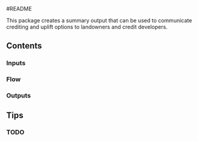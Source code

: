 #README

This package creates a summary output that can be used to communicate crediting and uplift options to landowners and credit developers. 

## Contents


### Inputs


### Flow

### Outputs

## Tips


### TODO
